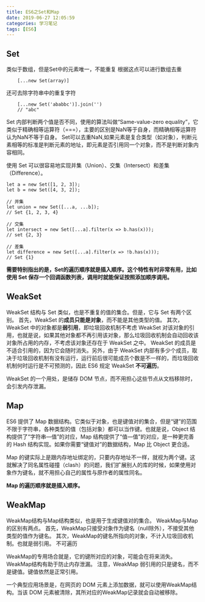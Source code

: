 ```yaml
---
title: ES6之Set和Map
date: 2019-06-27 12:05:59
categories: 学习笔记
tags: [ES6]
---
```

## Set 
类似于数组，但是Set中的元素唯一，不能重复
根据这点可以进行数组去重
```
    [...new Set(array)]
```
还可去除字符串中的重复字符
```
    [...new Set('ababbc')].join('')
    // "abc"
```
Set 内部判断两个值是否不同，使用的算法叫做“Same-value-zero equality”，它类似于精确相等运算符（===），主要的区别是NaN等于自身，而精确相等运算符认为NaN不等于自身。
Set可以去重NaN,如果元素是复合类型（如对象），判断元素相等的标准是判断元素的地址，即元素是否引用同一个对象，而不是判断对象内容相同。

使用 Set 可以很容易地实现并集（Union）、交集（Intersect）和差集（Difference）。
```
let a = new Set([1, 2, 3]);
let b = new Set([4, 3, 2]);

// 并集
let union = new Set([...a, ...b]);
// Set {1, 2, 3, 4}

// 交集
let intersect = new Set([...a].filter(x => b.has(x)));
// set {2, 3}

// 差集
let difference = new Set([...a].filter(x => !b.has(x)));
// Set {1}
```

**需要特别指出的是，Set的遍历顺序就是插入顺序。这个特性有时非常有用，比如使用 Set 保存一个回调函数列表，调用时就能保证按照添加顺序调用。**

## WeakSet
WeakSet 结构与 Set 类似，也是不重复的值的集合。但是，它与 Set 有两个区别。
首先，WeakSet 的**成员只能是对象**，而不能是其他类型的值。
其次，WeakSet 中的对象都是**弱引用**，即垃圾回收机制不考虑 WeakSet 对该对象的引用，也就是说，如果其他对象都不再引用该对象，那么垃圾回收机制会自动回收该对象所占用的内存，不考虑该对象还存在于 WeakSet 之中。
WeakSet 的成员是不适合引用的，因为它会随时消失。另外，由于 WeakSet 内部有多少个成员，取决于垃圾回收机制有没有运行，运行前后很可能成员个数是不一样的，而垃圾回收机制何时运行是不可预测的，因此 ES6 规定 WeakSet **不可遍历**。

WeakSet 的一个用处，是储存 DOM 节点，而不用担心这些节点从文档移除时，会引发内存泄漏。

## Map
ES6 提供了 Map 数据结构。它类似于对象，也是键值对的集合，但是“键”的范围不限于字符串，各种类型的值（包括对象）都可以当作键。也就是说，Object 结构提供了“字符串—值”的对应，Map 结构提供了“值—值”的对应，是一种更完善的 Hash 结构实现。如果你需要“键值对”的数据结构，Map 比 Object 更合适。

Map 的键实际上是跟内存地址绑定的，只要内存地址不一样，就视为两个键。这就解决了同名属性碰撞（clash）的问题，我们扩展别人的库的时候，如果使用对象作为键名，就不用担心自己的属性与原作者的属性同名。

**Map 的遍历顺序就是插入顺序。**

## WeakMap
WeakMap结构与Map结构类似，也是用于生成键值对的集合。
WeakMap与Map的区别有两点。
首先，WeakMap只接受对象作为键名（null除外），不接受其他类型的值作为键名。
其次，WeakMap的键名所指向的对象，不计入垃圾回收机制。也就是弱引用。
不可遍历

WeakMap的专用场合就是，它的键所对应的对象，可能会在将来消失。WeakMap结构有助于防止内存泄漏。
注意，WeakMap 弱引用的只是键名，而不是键值。键值依然是正常引用。

一个典型应用场景是，在网页的 DOM 元素上添加数据，就可以使用WeakMap结构。当该 DOM 元素被清除，其所对应的WeakMap记录就会自动被移除。